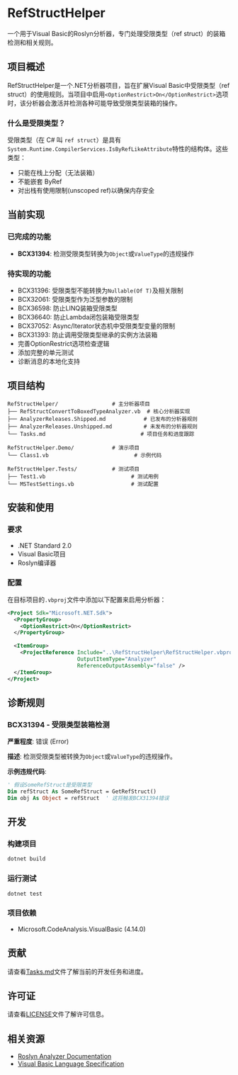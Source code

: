 # RefStructHelper

一个用于Visual Basic的Roslyn分析器，专门处理受限类型（ref struct）的装箱检测和相关规则。

## 项目概述

RefStructHelper是一个.NET分析器项目，旨在扩展Visual Basic中受限类型（ref struct）的使用规则。当项目中启用`<OptionRestrict>On</OptionRestrict>`选项时，该分析器会激活并检测各种可能导致受限类型装箱的操作。

### 什么是受限类型？

受限类型（在 C# 叫 `ref struct`）是具有`System.Runtime.CompilerServices.IsByRefLikeAttribute`特性的结构体。这些类型：
- 只能在栈上分配（无法装箱）
- 不能嵌套 ByRef
- 对出栈有使用限制(unscoped ref)以确保内存安全

## 当前实现

### 已完成的功能

- **BCX31394**: 检测受限类型转换为`Object`或`ValueType`的违规操作

### 待实现的功能

- BCX31396: 受限类型不能转换为`Nullable(Of T)`及相关限制
- BCX32061: 受限类型作为泛型参数的限制
- BCX36598: 防止LINQ装箱受限类型
- BCX36640: 防止Lambda闭包装箱受限类型
- BCX37052: Async/Iterator状态机中受限类型变量的限制
- BCX31393: 防止调用受限类型继承的实例方法装箱
- 完善OptionRestrict选项检查逻辑
- 添加完整的单元测试
- 诊断消息的本地化支持

## 项目结构

```
RefStructHelper/                 # 主分析器项目
├── RefStructConvertToBoxedTypeAnalyzer.vb  # 核心分析器实现
├── AnalyzerReleases.Shipped.md            # 已发布的分析器规则
├── AnalyzerReleases.Unshipped.md          # 未发布的分析器规则
└── Tasks.md                              # 项目任务和进度跟踪

RefStructHelper.Demo/            # 演示项目
└── Class1.vb                           # 示例代码

RefStructHelper.Tests/           # 测试项目
├── Test1.vb                           # 测试用例
└── MSTestSettings.vb                  # 测试配置
```

## 安装和使用

### 要求

- .NET Standard 2.0
- Visual Basic项目
- Roslyn编译器

### 配置

在目标项目的`.vbproj`文件中添加以下配置来启用分析器：

```xml
<Project Sdk="Microsoft.NET.Sdk">
  <PropertyGroup>
    <OptionRestrict>On</OptionRestrict>
  </PropertyGroup>
  
  <ItemGroup>
    <ProjectReference Include="..\RefStructHelper\RefStructHelper.vbproj" 
                      OutputItemType="Analyzer" 
                      ReferenceOutputAssembly="false" />
  </ItemGroup>
</Project>
```

## 诊断规则

### BCX31394 - 受限类型装箱检测

**严重程度**: 错误 (Error)

**描述**: 检测受限类型被转换为`Object`或`ValueType`的违规操作。

**示例违规代码**:
```vb
' 假设SomeRefStruct是受限类型
Dim refStruct As SomeRefStruct = GetRefStruct()
Dim obj As Object = refStruct  ' 这将触发BCX31394错误
```

## 开发

### 构建项目

```bash
dotnet build
```

### 运行测试

```bash
dotnet test
```

### 项目依赖

- Microsoft.CodeAnalysis.VisualBasic (4.14.0)

## 贡献

请查看[Tasks.md](RefStructHelper/Tasks.md)文件了解当前的开发任务和进度。

## 许可证

请查看[LICENSE](LICENSE)文件了解许可信息。

## 相关资源

- [Roslyn Analyzer Documentation](https://github.com/dotnet/roslyn-analyzers)
- [Visual Basic Language Specification](https://learn.microsoft.com/en-us/dotnet/visual-basic/)
